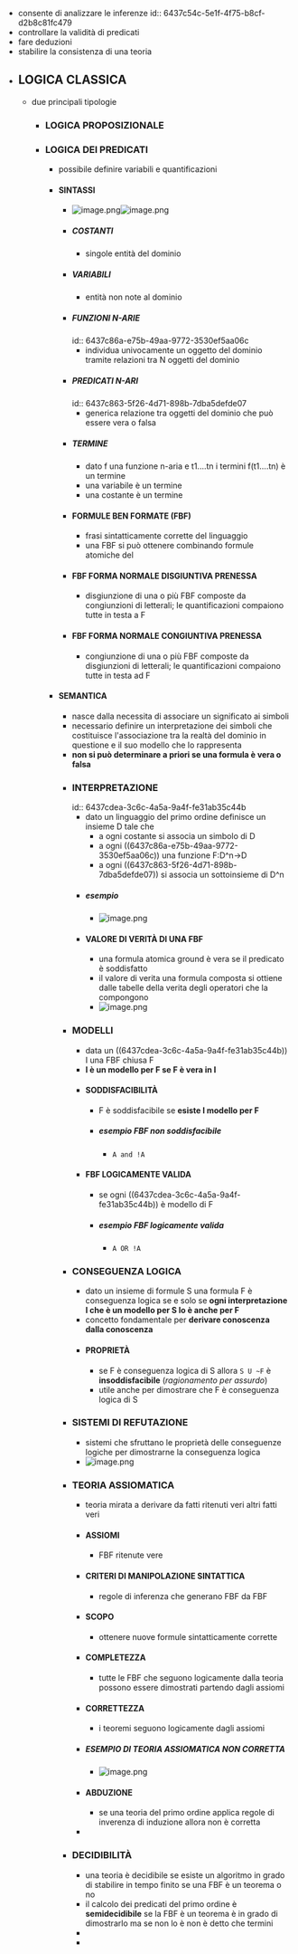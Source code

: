 - consente di analizzare le inferenze
  id:: 6437c54c-5e1f-4f75-b8cf-d2b8c81fc479
- controllare la validità di predicati
- fare deduzioni
- stabilire la consistenza di una teoria
- ## LOGICA CLASSICA
	- due principali tipologie
		- ### LOGICA PROPOSIZIONALE
		- ### LOGICA DEI PREDICATI
			- possibile definire variabili e quantificazioni
			- #### SINTASSI
				- ![image.png](../assets/image_1681377136450_0.png)![image.png](../assets/image_1681377136450_0.png)
				- ##### COSTANTI
					- singole entità del dominio
				- ##### VARIABILI
					- entità non note al dominio
				- ##### FUNZIONI N-ARIE
				  id:: 6437c86a-e75b-49aa-9772-3530ef5aa06c
					- individua univocamente un oggetto del dominio tramite relazioni tra N oggetti del dominio
				- ##### PREDICATI N-ARI
				  id:: 6437c863-5f26-4d71-898b-7dba5defde07
					- generica relazione tra oggetti del dominio che può essere vera o falsa
				- ##### TERMINE
					- dato f una funzione n-aria e t1....tn i termini f(t1....tn) è un termine
					- una variabile è un termine
					- una costante è un termine
				- #### FORMULE BEN FORMATE (FBF)
					- frasi sintatticamente corrette del linguaggio
					- una FBF si può ottenere combinando formule atomiche del
				- #### FBF FORMA NORMALE DISGIUNTIVA PRENESSA
					- disgiunzione di una o più FBF composte da congiunzioni di letterali; le quantificazioni compaiono tutte in testa a F
				- #### FBF FORMA NORMALE CONGIUNTIVA PRENESSA
					- congiunzione di una o più FBF composte da disgiunzioni di letterali; le quantificazioni compaiono tutte in testa ad F
			- #### SEMANTICA
				- nasce dalla necessita di associare un significato ai simboli
				- necessario definire un interpretazione dei simboli che costituisce l'associazione tra la realtà del dominio in questione e il suo modello che lo rappresenta
				- **non si può determinare a priori se una formula è vera o falsa**
				- ### INTERPRETAZIONE
				  id:: 6437cdea-3c6c-4a5a-9a4f-fe31ab35c44b
					- dato un linguaggio del primo ordine definisce un insieme D tale che
						- a ogni costante si associa un simbolo di D
						- a ogni  ((6437c86a-e75b-49aa-9772-3530ef5aa06c)) una funzione F:D^n->D
						- a ogni ((6437c863-5f26-4d71-898b-7dba5defde07)) si associa un sottoinsieme di D^n
					- ##### esempio
						- ![image.png](../assets/image_1681378600380_0.png)
					- #### VALORE DI VERITÀ DI UNA FBF
						- una formula atomica ground è vera se il predicato è soddisfatto
						- il valore di verita una formula composta si ottiene dalle tabelle della verita degli operatori che la compongono
						- ![image.png](../assets/image_1681379167531_0.png)
				- ### MODELLI
					- data un ((6437cdea-3c6c-4a5a-9a4f-fe31ab35c44b)) I una FBF chiusa F
					- **I è un modello per F se F è vera in I**
					- #### SODDISFACIBILITÀ
						- F è soddisfacibile se **esiste I modello per F**
						- ##### esempio FBF non soddisfacibile
							- `A and !A`
					- #### FBF LOGICAMENTE VALIDA
						- se ogni ((6437cdea-3c6c-4a5a-9a4f-fe31ab35c44b)) è modello di F
						- ##### esempio FBF logicamente valida
							- `A OR !A`
				- ### CONSEGUENZA LOGICA
					- dato un insieme di formule S una formula F è conseguenza logica se e solo se **ogni interpretazione I che è un modello per S lo è anche per F**
					- concetto fondamentale per **derivare conoscenza dalla conoscenza**
					- #### PROPRIETÀ
						- se F è conseguenza logica di S allora `S U ~F` è **insoddisfacibile** (*ragionamento per assurdo*)
						- utile anche per dimostrare che F è conseguenza logica di S
				- ### SISTEMI DI REFUTAZIONE
					- sistemi che sfruttano le proprietà delle conseguenze logiche per dimostrarne la conseguenza logica
					- ![image.png](../assets/image_1681469217343_0.png)
				- ### TEORIA ASSIOMATICA
					- teoria mirata a derivare da fatti ritenuti veri altri fatti veri
					- #### ASSIOMI
						- FBF ritenute vere
					- #### CRITERI DI MANIPOLAZIONE SINTATTICA
						- regole di inferenza che generano FBF da FBF
					- #### SCOPO
						- ottenere nuove formule sintatticamente corrette
					- #### COMPLETEZZA
						- tutte le FBF che seguono logicamente dalla teoria possono essere dimostrati partendo dagli assiomi
					- #### CORRETTEZZA
						- i teoremi seguono logicamente dagli assiomi
					- ##### ESEMPIO DI TEORIA ASSIOMATICA NON CORRETTA
						- ![image.png](../assets/image_1681470940608_0.png)
					- #### ABDUZIONE
						- se una teoria del primo ordine applica regole di inverenza di induzione allora non è corretta
					-
				- ### DECIDIBILITÀ
					- una teoria è decidibile se esiste un algoritmo in grado di stabilire in tempo finito se una FBF è un teorema o no
					- il calcolo dei predicati del primo ordine è **semidecidibile** se la FBF è un teorema è in grado di dimostrarlo ma se non lo è non è detto che termini
					-
					-